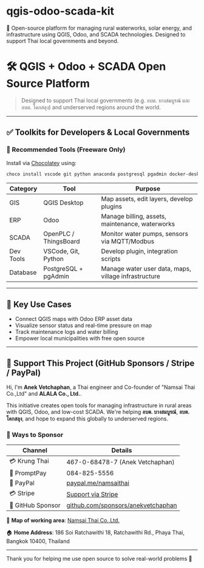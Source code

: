 # qgis-odoo-scada-kit
🌱 Open-source platform for managing rural waterworks, solar energy, and infrastructure using QGIS, Odoo, and SCADA technologies. Designed to support Thai local governments and beyond.
# 🛠️ QGIS + Odoo + SCADA Open Source Platform
> Designed to support Thai local governments (e.g. อบต. บางสมบูรณ์ และ อบต. โคกสลุง) and underserved regions around the world.

---

## ✅ Toolkits for Developers & Local Governments

### 🔧 Recommended Tools (Freeware Only)

Install via [Chocolatey](https://chocolatey.org/) using:

```powershell
choco install vscode git python anaconda postgresql pgadmin docker-desktop
```

| Category  | Tool                  | Purpose                                              |
| --------- | --------------------- | ---------------------------------------------------- |
| GIS       | QGIS Desktop          | Map assets, edit layers, develop plugins             |
| ERP       | Odoo                  | Manage billing, assets, maintenance, waterworks      |
| SCADA     | OpenPLC / ThingsBoard | Monitor water pumps, sensors via MQTT/Modbus         |
| Dev Tools | VSCode, Git, Python   | Develop plugin, integration scripts                  |
| Database  | PostgreSQL + pgAdmin  | Manage water user data, maps, village infrastructure |

---

## 🧩 Key Use Cases

* Connect QGIS maps with Odoo ERP asset data
* Visualize sensor status and real-time pressure on map
* Track maintenance logs and water billing
* Empower local municipalities with free open source

---

## 💖 Support This Project (GitHub Sponsors / Stripe / PayPal)

Hi, I'm **Anek Vetchaphan**, a Thai engineer and Co-founder of "Namsai Thai Co.,Ltd" and **ALALA Co., Ltd.**.

This initiative creates open tools for managing infrastructure in rural areas with QGIS, Odoo, and low-cost SCADA. We're helping **อบต. บางสมบูรณ์**, **อบต. โคกสลุง**, and hope to expand this globally to underserved regions.

### 💸 Ways to Sponsor

| Channel           | Details                                                                          |
| ----------------- | -------------------------------------------------------------------------------- |
| 💳 Krung Thai     | 467-0-68478-7 (Anek Vetchaphan)                                                  |
| 📱 PromptPay      | 084-825-5556                                                                     |
| 💸 PayPal         | [paypal.me/namsaithai](https://paypal.me/namsaithai)                             |
| 💳 Stripe         | [Support via Stripe](https://buy.stripe.com/4gM5kCfRM9tw3BRca3d3i00)             |
| 🐙 GitHub Sponsor | [github.com/sponsors/anekvetchaphan](https://github.com/sponsors/anekvetchaphan) |

📍 **Map of working area**: [Namsai Thai Co.,Ltd.](https://maps.app.goo.gl/fWLvEYNfaM1ePxvq7)

🏠 **Home Address**: 186 Soi Ratchawithi 18, Ratchawithi Rd., Phaya Thai, Bangkok 10400, Thailand

---

Thank you for helping me use open source to solve real-world problems 🙏
